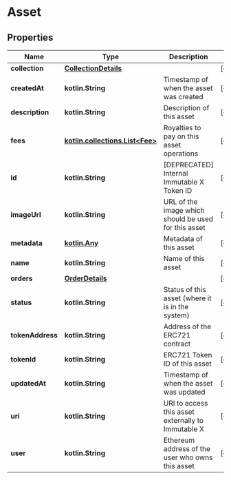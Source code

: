 
# Asset

## Properties
Name | Type | Description | Notes
------------ | ------------- | ------------- | -------------
**collection** | [**CollectionDetails**](CollectionDetails.md) |  |  [optional]
**createdAt** | **kotlin.String** | Timestamp of when the asset was created |  [optional]
**description** | **kotlin.String** | Description of this asset |  [optional]
**fees** | [**kotlin.collections.List&lt;Fee&gt;**](Fee.md) | Royalties to pay on this asset operations |  [optional]
**id** | **kotlin.String** | [DEPRECATED] Internal Immutable X Token ID |  [optional]
**imageUrl** | **kotlin.String** | URL of the image which should be used for this asset |  [optional]
**metadata** | [**kotlin.Any**](.md) | Metadata of this asset |  [optional]
**name** | **kotlin.String** | Name of this asset |  [optional]
**orders** | [**OrderDetails**](OrderDetails.md) |  |  [optional]
**status** | **kotlin.String** | Status of this asset (where it is in the system) |  [optional]
**tokenAddress** | **kotlin.String** | Address of the ERC721 contract |  [optional]
**tokenId** | **kotlin.String** | ERC721 Token ID of this asset |  [optional]
**updatedAt** | **kotlin.String** | Timestamp of when the asset was updated |  [optional]
**uri** | **kotlin.String** | URI to access this asset externally to Immutable X |  [optional]
**user** | **kotlin.String** | Ethereum address of the user who owns this asset |  [optional]




